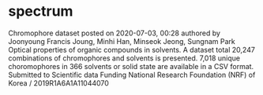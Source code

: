 # spectrum

Chromophore dataset
posted on 2020-07-03, 00:28 authored by Joonyoung Francis Joung, Minhi Han, Minseok Jeong, Sungnam Park
Optical properties of organic compounds in solvents. A dataset total 20,247 combinations of chromophores and solvents is presented. 7,018 unique choromophores in 366 solvents or solid state are available in a CSV format.
Submitted to Scientific data
Funding
National Research Foundation (NRF) of Korea / 2019R1A6A1A11044070